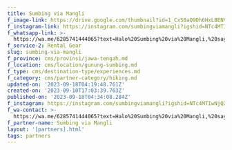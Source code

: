 ```yaml
---
title: Sumbing via Mangli
f_image-link: https://drive.google.com/thumbnail?id=1_CxS0aQ9Dh6HxLBENVXV4Z84LiU0TvTv
f_instagram-link: https://instagram.com/sumbingviamangli?igshid=NTc4MTIwNjQ2YQ==
f_whatsapp-link: >-
  https://wa.me/6285741444065?text=Halo%20Sumbing%20via%20Mangli,%20saya%20dapat%20info%20dari%20@loocale.id%20dan%20punya%20pertanyaan
f_service-2: Rental Gear
slug: sumbing-via-mangli
f_province: cms/provinsi/jawa-tengah.md
f_location: cms/location/gunung-sumbing.md
f_type: cms/destination-type/experiences.md
f_category: cms/partner-category/hiking.md
updated-on: '2023-09-18T04:19:48.761Z'
created-on: '2023-09-10T17:03:39.763Z'
published-on: '2023-09-18T04:34:08.284Z'
f_instagram: https://instagram.com/sumbingviamangli?igshid=NTc4MTIwNjQ2YQ==
f_wa-contact: >-
  https://wa.me/6285741444065?text=Halo%20Sumbing%20via%20Mangli,%20saya%20dapat%20info%20dari%20@loocale.id%20dan%20punya%20pertanyaan
f_partner-name: Sumbing via Mangli
layout: '[partners].html'
tags: partners
---
```



